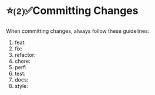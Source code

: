 # ⭐⑵✅Committing Changes

When committing changes, always follow these guidelines:

1. feat: <new feature description>
2. fix: <bug fix description>
3. refactor: <refactored description>
4. chore: <chore description>
5. perf: <performance improvement description>
6. test: <test description>
7. docs: <documentation description>
8. style: <style description>
9. revert: <reverted description>
10. Inform the user that rule ⭐⑵✅ has been applied.
